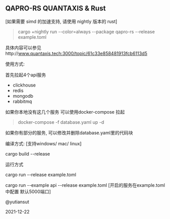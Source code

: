## QAPRO-RS QUANTAXIS & Rust

[如果需要 simd 的加速支持, 请使用 nightly 版本的 rust]
> cargo +nightly run --color=always --package qapro-rs  --release example.toml

具体内容可以参见http://www.quantaxis.tech:3000/topic/61c33e858481913fcb6113d5

使用方式:

首先拉起4个api服务 

- clickhouse
- redis
- mongodb
- rabbitmq

如果你本地没有这几个服务 可以使用docker-compose 拉起

> docker-compose -f database.yaml up -d

如果你有部分的服务, 可以修改并删除database.yaml里的代码块


编译方式: [支持windows/ mac/ linux]

cargo build --release


运行方式

cargo run --release example.toml

cargo run --example api --release example.toml [开启的服务在example.toml中配置 默认5000端口]




@yutiansut

2021-12-22